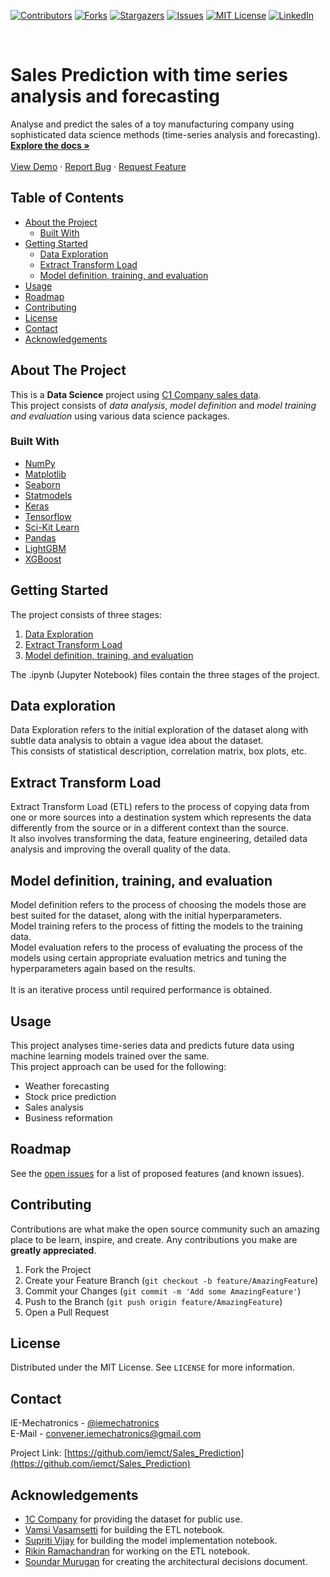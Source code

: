 [![Contributors][contributors-shield]][contributors-url]
[![Forks][forks-shield]][forks-url]
[![Stargazers][stars-shield]][stars-url]
[![Issues][issues-shield]][issues-url]
[![MIT License][license-shield]][license-url]
[![LinkedIn][linkedin-shield]][linkedin-url]

<br />
<p align="left">

  <h1 align="left">Sales Prediction with time series analysis and forecasting</h1>

  <p align="left">
    Analyse and predict the sales of a toy manufacturing company using sophisticated data science methods (time-series analysis and forecasting).
    <br />
    <a href="https://github.com/iemct/Sales_Prediction"><strong>Explore the docs »</strong></a>
    <br />
    <br />
    <a href="https://github.com/iemct/Sales_Prediction">View Demo</a>
    ·
    <a href="https://github.com/iemct/Sales_Prediction/issues">Report Bug</a>
    ·
    <a href="https://github.com/iemct/Sales_Prediction/issues">Request Feature</a>
  </p>
</p>

## Table of Contents

* [About the Project](#about-the-project)
  * [Built With](#built-with)
* [Getting Started](#getting-started)
  * [Data Exploration](#data-exploration)
  * [Extract Transform Load](#extract-transform-load)
  * [Model definition, training, and evaluation](#model-definition,-training,-and-evaluation)
* [Usage](#usage)
* [Roadmap](#roadmap)
* [Contributing](#contributing)
* [License](#license)
* [Contact](#contact)
* [Acknowledgements](#acknowledgements)



<!-- ABOUT THE PROJECT -->
## About The Project
This is a **Data Science** project using [C1 Company sales data](https://www.kaggle.com/c/competitive-data-science-predict-future-sales/data).<br>
This project consists of *data analysis*, *model definition* and *model training and evaluation* using various data science packages. 


### Built With

* [NumPy](https://spark.apache.org/)
* [Matplotlib](https://matplotlib.org/)
* [Seaborn](https://seaborn.pydata.org/)
* [Statmodels](https://www.statsmodels.org/)
* [Keras](https://keras.io/)
* [Tensorflow](https://www.tensorflow.org/)
* [Sci-Kit Learn](https://scikit-learn.org/)
* [Pandas](https://pandas.pydata.org/)
* [LightGBM](https://lightgbm.readthedocs.io/)
* [XGBoost](https://xgboost.readthedocs.io/)


<!-- GETTING STARTED -->
## Getting Started

The project consists of three stages:
1. [Data Exploration](#data-exploration)
2. [Extract Transform Load](#extract-transform-load)
3. [Model definition, training, and evaluation](#model-definition,-training,-and-evaluation)

The .ipynb (Jupyter Notebook) files contain the three stages of the project.

## Data exploration

Data Exploration refers to the initial exploration of the dataset along with subtle data analysis to obtain a vague idea about the dataset.<br>
This consists of statistical description, correlation matrix, box plots, etc.

## Extract Transform Load
 
Extract Transform Load (ETL) refers to the process of copying data from one or more sources into a destination system which represents the data differently from the source or in a different context than the source.<br>
It also involves transforming the data, feature engineering, detailed data analysis and improving the overall quality of the data.

## Model definition, training, and evaluation
 
Model definition refers to the process of choosing the models those are best suited for the dataset, along with the initial hyperparameters.<br>
Model training refers to the process of fitting the models to the training data.<br>
Model evaluation refers to the process of evaluating the process of the models using certain appropriate evaluation metrics and tuning the hyperparameters again based on the results.<br>
<br>
It is an iterative process until required performance is obtained. 

## Usage

This project analyses time-series data and predicts future data using machine learning models trained over the same.<br>
This project approach can be used for the following:
* Weather forecasting
* Stock price prediction
* Sales analysis
* Business reformation

## Roadmap

See the [open issues](https://github.com/iemct/Sales_Prediction/issues) for a list of proposed features (and known issues).

## Contributing

Contributions are what make the open source community such an amazing place to be learn, inspire, and create. Any contributions you make are **greatly appreciated**.

1. Fork the Project
2. Create your Feature Branch (`git checkout -b feature/AmazingFeature`)
3. Commit your Changes (`git commit -m 'Add some AmazingFeature'`)
4. Push to the Branch (`git push origin feature/AmazingFeature`)
5. Open a Pull Request



## License

Distributed under the MIT License. See `LICENSE` for more information.



## Contact

IE-Mechatronics - [@iemechatronics](https://www.linkedin.com/in/iemechatronics/)<br>
E-Mail - [convener.iemechatronics@gmail.com](convener.iemechatronics@gmail.com)

Project Link: [https://github.com/iemct/Sales_Prediction](https://github.com/iemct/Sales_Prediction)



<!-- ACKNOWLEDGEMENTS -->
## Acknowledgements

* [1C Company](https://1c.ru/eng/title.htm) for providing the dataset for public use.
* [Vamsi Vasamsetti](https://www.linkedin.com/in/vamsi-v-927108134) for building the ETL notebook.
* [Supriti Vijay](https://www.linkedin.com/in/supriti-vijay-21a6321a6/) for building the model implementation notebook.
* [Rikin Ramachandran]() for working on the ETL notebook.
* [Soundar Murugan](https://www.linkedin.com/in/soundar-murugan/) for creating the architectural decisions document.


[contributors-shield]: https://img.shields.io/github/contributors/iemct/Sales_Prediction.svg?style=flat-square
[contributors-url]: https://github.com/iemct/Sales_Prediction/graphs/contributors
[forks-shield]: https://img.shields.io/github/forks/iemct/Sales_Prediction.svg?style=flat-square
[forks-url]: https://github.com/iemct/Sales_Prediction/network/members
[stars-shield]: https://img.shields.io/github/stars/iemct/Sales_Prediction.svg?style=flat-square
[stars-url]: https://github.com/iemct/Sales_Prediction/stargazers
[issues-shield]: https://img.shields.io/github/issues/iemct/Sales_Prediction.svg?style=flat-square
[issues-url]: https://github.com/iemct/Sales_Prediction/issues
[license-shield]: https://img.shields.io/github/license/iemct/Sales_Prediction.svg?style=flat-square
[license-url]: https://github.com/iemct/Sales_Prediction/blob/master/LICENSE.txt
[linkedin-shield]: https://img.shields.io/badge/-LinkedIn-black.svg?style=flat-square&logo=linkedin&colorB=555
[linkedin-url]: https://www.linkedin.com/in/iemechatronics/
